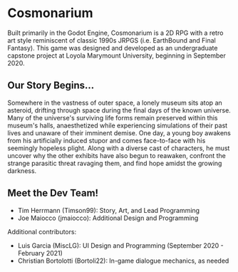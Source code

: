 # Cosmonarium

Built primarily in the Godot Engine, Cosmonarium is a 2D RPG with a retro art style reminiscent of classic 1990s JRPGS (i.e. EarthBound and Final Fantasy). This game was designed and developed as an undergraduate capstone project at Loyola Marymount University, beginning in September 2020. 

## Our Story Begins...

Somewhere in the vastness of outer space, a lonely museum sits atop an asteroid, drifting through space during the final days of the known universe. Many of the universe's surviving life forms remain preserved within this museum's halls, anaesthetized while experiencing simulations of their past lives and unaware of their imminent demise. One day, a young boy awakens from his artificially induced stupor and comes face-to-face with his seemingly hopeless plight. Along with a diverse cast of characters, he must uncover why the other exhibits have also begun to reawaken, confront the strange parasitic threat ravaging them, and find hope amidst the growing darkness.


## Meet the Dev Team!

- Tim Herrmann (Timson99): Story, Art, and Lead Programming
- Joe Maiocco (jmaiocco): Additional Design and Programming

Additional contributors:

- Luis Garcia (MiscLG): UI Design and Programming (September 2020 - February 2021)
- Christian Bortolotti (Bortoli22): In-game dialogue mechanics, as needed